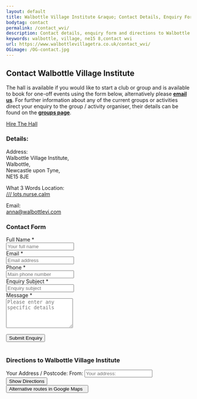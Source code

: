 ```yaml
---
layout: default
title: Walbottle Village Institute &raquo; Contact Details, Enquiry Form &amp; Directions
bodytag: contact
permalink: /contact_wvi/
description: Contact details, enquiry form and directions to Walbottle Village Institute.
keywords: walbottle, village, ne15 8,contact wvi
url: https://www.walbottlevillagetra.co.uk/contact_wvi/
OGimage: /OG-contact.jpg
---
```

<div class="container-fluid">
	<div class="row intro">  
	  	<div class="col-sm-8 col-xs-12">
			<h2><strong>Contact Walbottle Village Institute</strong></h2>
			<p>The hall is available if you would like to start a club or group and is available to book for one-off events using the form below, alternatively please <a href="mailto:anna@walbottlevi.com?subject=Enquiry From WVI Website" title="email Walbottle Village Institute"><strong>email us</strong></a>. For further information about any of the current groups or activities direct your enquiry to the group / activity organiser, their details can be found on the <a href="../wvi_groups/" title="group descriptions page" target="_self"><strong>groups page</strong></a>.</p>
		</div>  
	  	<div class="col-sm-4 col-xs-12">
			<a href="../wvi_hire/" title="hire the institute hall" target="_self" class="hire" accesskey="h">Hire The Hall</a>
		</div>   
	</div> 
	<div class="row group-list">
				<div class="col-md-4 col-sm-12 col-xs-12 col-md-push-8 contact-listings">
			<div class="contact-listings-wrap">
			<h3><strong>Details:</strong></h3>
			<p>Address: <br>
Walbottle Village Institute, <br>
Walbottle, <br>
Newcastle upon Tyne, <br>
NE15 8JE</p>
			<p>What 3 Words Location: <br>
<a href="https://w3w.co/lots.nurse.calm" title="view location in What 3 Words in a new window" target="_blank" class="w3w"><span>///</span> lots.nurse.calm</a></p>
			<p>Email: <br>
<a href="mailto:anna@walbottlevi.com?subject=Enquiry from WVI Website" title="email Walbottle Village Institute">anna@walbottlevi.com</a></p>
			</div>
		</div>
		<div class="col-md-8 col-sm-12 col-md-pull-4 col-xs-12">
			<form class="form-horizontal" action="https://email.walbottlevi.com/formmail.php" method="post" name="WVI_Website_Enquiry_Form" data-toggle="validator" role="form">
<input type="hidden" name="env_report" value="REMOTE_HOST,REMOTE_ADDR,HTTP_USER_AGENT,AUTH_TYPE,REMOTE_USER" />
<input type="hidden" name="recipients" value="anna@walbottlevi.com" />
<input type="hidden" name="derive_fields" value="email=Email_address,realname=Name" />
<input type="hidden" name="subject" value="WVI Website Enquiry Form" />
<input type="hidden" name="good_url" value="https://www.walbottlevi.com/contact_thanks/" />
<div class="col-md-2 hidden-sm hidden-xs"></div>
<div class="col-md-10 col-sm-12 col-xs-12 header"><h3><strong>Contact Form</strong></h3></div>
<div class="form-group has-feedback">
	<label class="control-label col-xs-2" for="name">Full Name&nbsp;<span>*</span></label>
	<div class="col-xs-10">
    <input type="name" class="form-control" id="name" placeholder="Your full name" name="Name" data-error="Please enter your name" required>
<div class="help-block with-errors"></div>
  	</div>
</div>
<div class="form-group">
	<label class="control-label col-xs-2" for="email">Email&nbsp;<span>*</span></label>
	<div class="col-xs-10">
    <input type="email" class="form-control" id="email" placeholder="Email address" name="Email" data-error="Please enter a valid email address" required>
<div class="help-block with-errors"></div>
  	</div>
</div>
<div class="form-group">
	<label class="control-label col-xs-2" for="tel">Phone&nbsp;<span>*</span></label>
	<div class="col-xs-10">
    <input type="tel" class="form-control" id="tel" placeholder="Main phone number" name="Main_phone_number" data-error="Please enter your phone number" required>
<div class="help-block with-errors"></div>
  	</div>
</div>
<div class="form-group">
	<label class="control-label col-xs-2" for="event_type">Enquiry Subject&nbsp;<span>*</span></label>
	<div class="col-xs-10">
    <input type="event_type" class="form-control" id="event_type" placeholder="Enquiry subject" name="Enquiry_subject" data-error="Please enter a message subject" required>
<div class="help-block with-errors"></div>
  	</div>
</div>
<div class="form-group">
	<label class="control-label col-xs-2" for="special_requirements">Message&nbsp;<span>*</span></label>
	<div class="col-xs-10">
    <textarea class="form-control" rows="5" id="special_requirements" placeholder="Please enter any specific details" name="Special_requirements" data-error="Please enter any specific details" required></textarea>
<div class="help-block with-errors"></div>
  	</div>
</div>
<div class="row">
<div class="col-xs-2 col-md-2"></div>
<div class="col-xs-10 col-md-10">
<br>
<button type="submit" class="btn btn-default">Submit Enquiry</button>
</div>
</div>
				
<br class="visible-xs">
</form>
						    		<div class="col-md-10 col-md-offset-2 col-sm-12 col-xs-12 map">
											<h3><strong>Directions to Walbottle Village Institute</strong></h3>
<div id="map-canvas"></div>
<div class="form directions">
<div class="input-group">
<span class="input-group-addon tag hidden-xs">Your Address / Postcode:</span>
<span class="input-group-addon tag hidden-lg hidden-md hidden-sm">From:</span>
<input id="start" class="form-control" type="text" placeholder="Your address:&nbsp;&nbsp;" onchange="calcRoute(); document.getElementById('startValue').value = this.value;">
<span class="input-group-btn">
        <button class="btn btn-default" type="button"><span class="hidden-xs">Show </span>Directions</button>
</span>
</div>
</div>
<form action="http://maps.google.com/maps" method="get" target="_blank" class="form-directions">
<input type="hidden" name="saddr" id="startValue" />
<input type="hidden" name="daddr" value="Walbottle Village Institute, Walbottle, Newcastle upon Tyne, United Kingdom, NE15 8JE" />
<input id="end" type="hidden" value="Walbottle Village Institute, Walbottle, Newcastle upon Tyne, United Kingdom, NE15 8JE" />
<button class="btn btn-external submit pull-right" type="submit" title="view directions in Google Maps">Alternative routes in Google Maps &nbsp;<span class="glyphicon glyphicon-new-window" aria-hidden="true"></span></button>
</form>
						</div>
		</div>
		</div>
		</div>  <!-- /container -->
